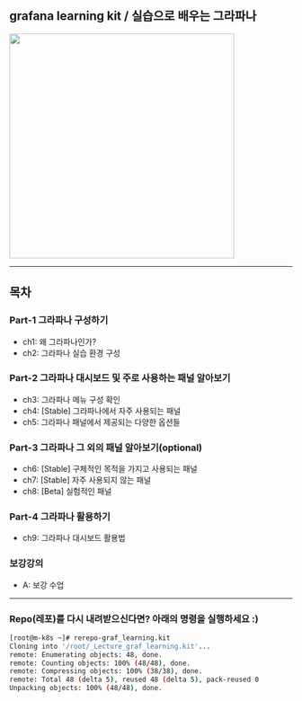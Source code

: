## grafana learning kit / 실습으로 배우는 그라파나
<a href="https://inf.run/2qXU">
<img src="https://cdn.inflearn.com/public/courses/329716/cover/2d0d5aa7-bca8-4ba0-ab80-cf4f33b47fef/329716-eng.png" width="400">
</a>

***
## 목차
### Part-1 그라파나 구성하기
- ch1: 왜 그라파나인가?
- ch2: 그라파나 실습 환경 구성 
### Part-2 그라파나 대시보드 및 주로 사용하는 패널 알아보기
- ch3: 그라파나 메뉴 구성 확인 
- ch4: [Stable] 그라파나에서 자주 사용되는 패널 
- ch5: 그라파나 패널에서 제공되는 다양한 옵션들
### Part-3 그라파나 그 외의 패널 알아보기(optional)
- ch6: [Stable] 구체적인 목적을 가지고 사용되는 패널
- ch7: [Stable] 자주 사용되지 않는 패널
- ch8: [Beta] 실험적인 패널
### Part-4 그라파나 활용하기 
- ch9: 그라파나 대시보드 활용법

### 보강강의 
- A: 보강 수업 

***
### Repo(레포)를 다시 내려받으신다면? 아래의 명령을 실행하세요 :) 
```bash 
[root@m-k8s ~]# rerepo-graf_learning.kit
Cloning into '/root/_Lecture_graf_learning.kit'...
remote: Enumerating objects: 48, done.
remote: Counting objects: 100% (48/48), done.
remote: Compressing objects: 100% (38/38), done.
remote: Total 48 (delta 5), reused 48 (delta 5), pack-reused 0
Unpacking objects: 100% (48/48), done.
```

